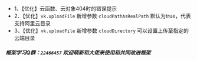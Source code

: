 * 1、【优化】云函数、云对象404时的错误提示
* 2、【优化】`vk.uploadFile` 新增参数 `cloudPathAsRealPath` 默认为true，代表支持阿里云目录
* 3、【优化】`vk.uploadFile` 新增参数 `cloudDirectory` 可以设置上传至指定的云端目录 

#####  框架学习Q群：`22466457` 欢迎萌新和大佬来使用和共同改进框架